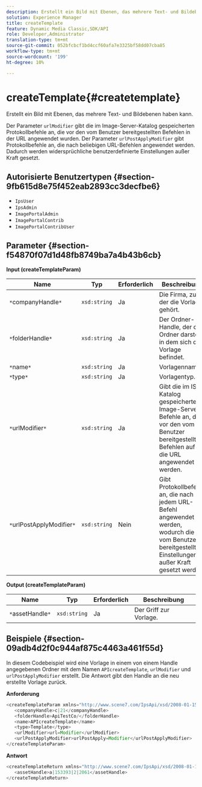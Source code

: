 ```yaml
---
description: Erstellt ein Bild mit Ebenen, das mehrere Text- und Bildebenen haben kann.
solution: Experience Manager
title: createTemplate
feature: Dynamic Media Classic,SDK/API
role: Developer,Administrator
translation-type: tm+mt
source-git-commit: 052bfcbcf1bd4ccf60afa7e3325bf58dd07cba85
workflow-type: tm+mt
source-wordcount: '199'
ht-degree: 10%

---
```



# createTemplate{#createtemplate}

Erstellt ein Bild mit Ebenen, das mehrere Text- und Bildebenen haben kann.

Der Parameter `urlModifier` gibt die im Image-Server-Katalog gespeicherten Protokollbefehle an, die vor den vom Benutzer bereitgestellten Befehlen in der URL angewendet wurden. Der Parameter `urlPostApplyModifier` gibt Protokollbefehle an, die nach beliebigen URL-Befehlen angewendet werden. Dadurch werden widersprüchliche benutzerdefinierte Einstellungen außer Kraft gesetzt.

## Autorisierte Benutzertypen {#section-9fb615d8e75f452eab2893cc3decfbe6}

* `IpsUser`
* `IpsAdmin`
* `ImagePortalAdmin`
* `ImagePortalContrib`
* `ImagePortalContribUser`

## Parameter {#section-f54870f07d1d48fb8749ba7a4b43b6cb}

**Input (createTemplateParam)**

| Name | Typ | Erforderlich | Beschreibung |
|---|---|---|---|
| `*`companyHandle`*` | `xsd:string` | Ja | Die Firma, zu der die Vorlage gehört. |
| `*`folderHandle`*` | `xsd:string` | Ja | Der Ordner-Handle, der den Ordner darstellt, in dem sich die Vorlage befindet. |
| `*`name`*` | `xsd:string` | Ja | Vorlagenname. |
| `*`type`*` | `xsd:string` | Ja | Vorlagentyp. |
| `*`urlModifier`*` | `xsd:string` | Ja | Gibt die im IS-Katalog gespeicherten Image-Server-Befehle an, die vor den vom Benutzer bereitgestellten Befehlen auf die URL angewendet werden. |
| `*`urlPostApplyModifier`*` | `xsd:string` | Nein | Gibt Protokollbefehle an, die nach jedem URL-Befehl angewendet werden, wodurch die vom Benutzer bereitgestellten Einstellungen außer Kraft gesetzt werden. |

**Output (createTemplateParam)**

| Name | Typ | Erforderlich | Beschreibung |
|---|---|---|---|
| `*`assetHandle`*` | `xsd:string` | Ja | Der Griff zur Vorlage. |

## Beispiele {#section-09adb4d2f0c944af875c4463a461f55d}

In diesem Codebeispiel wird eine Vorlage in einem von einem Handle angegebenen Ordner mit dem Namen `APIcreateTemplate`, `urlModifier` und `urlPostApplyModifier` erstellt. Die Antwort gibt den Handle an die neu erstellte Vorlage zurück.

**Anforderung**

```java
<createTemplateParam xmlns="http://www.scene7.com/IpsApi/xsd/2008-01-15">
   <companyHandle>c|21</companyHandle>
   <folderHandle>ApiTestCo/</folderHandle>
   <name>APIcreateTemplate</name>
   <type>Template</type>
   <urlModifier>url=Modifier</urlModifier>
   <urlPostApplyModifier>urlPostApply=Modifier</urlPostApplyModifier>
</createTemplateParam>
```

**Antwort**

```java
<createTemplateReturn xmlns="http://www.scene7.com/IpsApi/xsd/2008-01-15">
   <assetHandle>a|153393|2|2061</assetHandle>
</createTemplateReturn>
```

